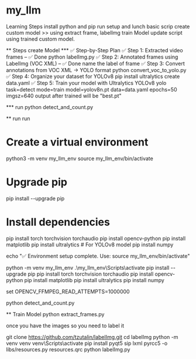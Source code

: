 # my_llm

Learning Steps
install python and pip
run setup and lunch basic scrip
create custom model >> using extract frame, labelImg
train Model
update script using trained custom model.

** Steps create Model \***
✅ Step-by-Step Plan
✅ Step 1: Extracted video frames – ✅ Done
python labelImg.py
✅ Step 2: Annotated frames using LabelImg (VOC XML) – ✅ Done
name the label of frame
✅ Step 3: Convert annotations from VOC XML → YOLO format
python convert_voc_to_yolo.py
✅ Step 4: Organize your dataset for YOLOv8
pip install ultralytics
create data.yaml
✅ Step 5: Train your model with Ultralytics YOLOv8
yolo task=detect mode=train model=yolov8n.pt data=data.yaml epochs=50 imgsz=640
output after trained will be "best.pt"

\*\*\* run python detect_and_count.py

\*\* run
run

# Create a virtual environment

python3 -m venv my_llm_env
source my_llm_env/bin/activate

# Upgrade pip

pip install --upgrade pip

# Install dependencies

pip install torch torchvision torchaudio
pip install opencv-python
pip install matplotlib
pip install ultralytics # For YOLOv8 model
pip install numpy

echo "✅ Environment setup complete. Use: source my_llm_env/bin/activate"

python -m venv my_llm_env
.\my_llm_env\Scripts\activate
pip install --upgrade pip
pip install torch torchvision torchaudio
pip install opencv-python
pip install matplotlib
pip install ultralytics
pip install numpy

set OPENCV_FFMPEG_READ_ATTEMPTS=1000000

python detect_and_count.py

\*\* Train Model
python extract_frames.py

once you have the images so you need to label it

git clone https://github.com/tzutalin/labelImg.git
cd labelImg
python -m venv venv
venv\Scripts\activate
pip install pyqt5 sip lxml
pyrcc5 -o libs/resources.py resources.qrc
python labelImg.py
